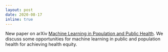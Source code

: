 ```yaml
---
layout: post
date: 2020-08-17 
inline: true
---
```

New paper on arXiv [Machine Learning in Population and Public Health](https://arxiv.org/abs/2008.07278). We discuss some opportunities for machine learning in public and population health for achieving health equity.